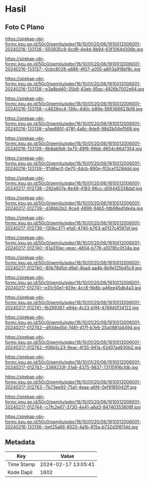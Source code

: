 # Hasil

## Foto C Plano

https://sirekap-obj-formc.kpu.go.id/50c0/pemilu/pdpr/16/10/01/20/06/1610012006001-20240216-133136--550935c9-8cd9-4e4d-8b94-63f1064d306b.jpg

https://sirekap-obj-formc.kpu.go.id/50c0/pemilu/pdpr/16/10/01/20/06/1610012006001-20240216-133137--0cbc8028-a886-4f07-a055-a803a918bf8c.jpg

https://sirekap-obj-formc.kpu.go.id/50c0/pemilu/pdpr/16/10/01/20/06/1610012006001-20240216-133138--e3a8bd40-35b8-43eb-95ec-4926b7002e84.jpg

https://sirekap-obj-formc.kpu.go.id/50c0/pemilu/pdpr/16/10/01/20/06/1610012006001-20240216-133138--c4626ec4-136c-4d0c-b89e-566366623bf8.jpg

https://sirekap-obj-formc.kpu.go.id/50c0/pemilu/pdpr/16/10/01/20/06/1610012006001-20240216-133138--a1ee885f-478f-4a8c-9de9-98d2b04ef568.jpg

https://sirekap-obj-formc.kpu.go.id/50c0/pemilu/pdpr/16/10/01/20/06/1610012006001-20240216-133139--8b8abfb8-3e75-49f8-99bb-8654c86d7354.jpg

https://sirekap-obj-formc.kpu.go.id/50c0/pemilu/pdpr/16/10/01/20/06/1610012006001-20240216-133139--1f1d6ec0-0e70-4dcb-890e-f03cef328ddd.jpg

https://sirekap-obj-formc.kpu.go.id/50c0/pemilu/pdpr/16/10/01/20/06/1610012006001-20240217-012738--292e607e-8e49-4183-96cc-d06445338daf.jpg

https://sirekap-obj-formc.kpu.go.id/50c0/pemilu/pdpr/16/10/01/20/06/1610012006001-20240217-012739--d36bb2b2-9ce4-4899-94b5-fdb98ed1de4a.jpg

https://sirekap-obj-formc.kpu.go.id/50c0/pemilu/pdpr/16/10/01/20/06/1610012006001-20240217-012739--130bc371-efa5-4740-b763-a0127c4597af.jpg

https://sirekap-obj-formc.kpu.go.id/50c0/pemilu/pdpr/16/10/01/20/06/1610012006001-20240217-012740--61a310ec-eeec-4804-b776-a10785c0f24a.jpg

https://sirekap-obj-formc.kpu.go.id/50c0/pemilu/pdpr/16/10/01/20/06/1610012006001-20240217-012740--80b78d5d-d9af-4bad-aa4b-8e9e125b45c9.jpg

https://sirekap-obj-formc.kpu.go.id/50c0/pemilu/pdpr/16/10/01/20/06/1610012006001-20240217-012741--e31c50e1-929e-4cc8-9b8b-a46ee45db4a3.jpg

https://sirekap-obj-formc.kpu.go.id/50c0/pemilu/pdpr/16/10/01/20/06/1610012006001-20240217-012741--fb289387-e84e-4c23-b1f4-474940f34122.jpg

https://sirekap-obj-formc.kpu.go.id/50c0/pemilu/pdpr/16/10/01/20/06/1610012006001-20240217-012742--d93ded5d-7481-417f-b7e6-25a0881d4494.jpg

https://sirekap-obj-formc.kpu.go.id/50c0/pemilu/pdpr/16/10/01/20/06/1610012006001-20240217-012742--f06b5c23-9eac-4f35-941a-42d07ad930b2.jpg

https://sirekap-obj-formc.kpu.go.id/50c0/pemilu/pdpr/16/10/01/20/06/1610012006001-20240217-012743--3389233f-31a9-4375-9837-73115916cfdb.jpg

https://sirekap-obj-formc.kpu.go.id/50c0/pemilu/pdpr/16/10/01/20/06/1610012006001-20240217-012743--7b73ee92-75a1-4eaa-a6f4-0ef9185042ff.jpg

https://sirekap-obj-formc.kpu.go.id/50c0/pemilu/pdpr/16/10/01/20/06/1610012006001-20240217-012744--c7fc2e67-3730-4e41-a8d3-84740353608f.jpg

https://sirekap-obj-formc.kpu.go.id/50c0/pemilu/pdpr/16/10/01/20/06/1610012006001-20240216-133136--bef25a66-8520-4a1b-815a-b732d3f611dd.jpg


## Metadata

| Key        | Value               |
| ---------- | ------------------- |
| Time Stamp | 2024-02-17 13:05:41 |
| Kode Dapil | 1602                |



